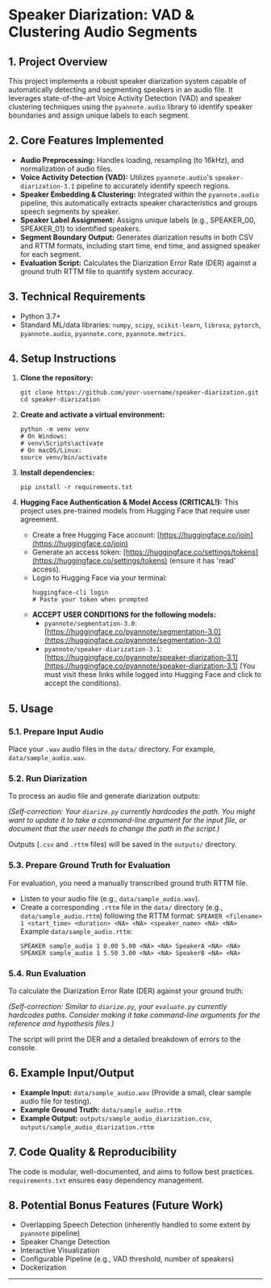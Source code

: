 # Speaker Diarization: VAD & Clustering Audio Segments

## 1. Project Overview

This project implements a robust speaker diarization system capable of automatically detecting and segmenting speakers in an audio file. It leverages state-of-the-art Voice Activity Detection (VAD) and speaker clustering techniques using the `pyannote.audio` library to identify speaker boundaries and assign unique labels to each segment.

## 2. Core Features Implemented

*   **Audio Preprocessing:** Handles loading, resampling (to 16kHz), and normalization of audio files.
*   **Voice Activity Detection (VAD):** Utilizes `pyannote.audio`'s `speaker-diarization-3.1` pipeline to accurately identify speech regions.
*   **Speaker Embedding & Clustering:** Integrated within the `pyannote.audio` pipeline, this automatically extracts speaker characteristics and groups speech segments by speaker.
*   **Speaker Label Assignment:** Assigns unique labels (e.g., SPEAKER_00, SPEAKER_01) to identified speakers.
*   **Segment Boundary Output:** Generates diarization results in both CSV and RTTM formats, including start time, end time, and assigned speaker for each segment.
*   **Evaluation Script:** Calculates the Diarization Error Rate (DER) against a ground truth RTTM file to quantify system accuracy.

## 3. Technical Requirements

*   Python 3.7+
*   Standard ML/data libraries: `numpy`, `scipy`, `scikit-learn`, `librosa`, `pytorch`, `pyannote.audio`, `pyannote.core`, `pyannote.metrics`.

## 4. Setup Instructions

1.  **Clone the repository:**
    ```
    git clone https://github.com/your-username/speaker-diarization.git
    cd speaker-diarization
    ```

2.  **Create and activate a virtual environment:**
    ```
    python -m venv venv
    # On Windows:
    # venv\Scripts\activate
    # On macOS/Linux:
    source venv/bin/activate
    ```

3.  **Install dependencies:**
    ```
    pip install -r requirements.txt
    ```

4.  **Hugging Face Authentication & Model Access (CRITICAL!):**
    This project uses pre-trained models from Hugging Face that require user agreement.
    *   Create a free Hugging Face account: [https://huggingface.co/join](https://huggingface.co/join)
    *   Generate an access token: [https://huggingface.co/settings/tokens](https://huggingface.co/settings/tokens) (ensure it has 'read' access).
    *   Login to Hugging Face via your terminal:
        ```
        huggingface-cli login
        # Paste your token when prompted
        ```
    *   **ACCEPT USER CONDITIONS for the following models:**
        *   `pyannote/segmentation-3.0`: [https://huggingface.co/pyannote/segmentation-3.0](https://huggingface.co/pyannote/segmentation-3.0)
        *   `pyannote/speaker-diarization-3.1`: [https://huggingface.co/pyannote/speaker-diarization-3.1](https://huggingface.co/pyannote/speaker-diarization-3.1)
        (You must visit these links while logged into Hugging Face and click to accept the conditions).

## 5. Usage

### 5.1. Prepare Input Audio

Place your `.wav` audio files in the `data/` directory. For example, `data/sample_audio.wav`.

### 5.2. Run Diarization

To process an audio file and generate diarization outputs:

*(Self-correction: Your `diarize.py` currently hardcodes the path. You might want to update it to take a command-line argument for the input file, or document that the user needs to change the path in the script.)*

Outputs (`.csv` and `.rttm` files) will be saved in the `outputs/` directory.

### 5.3. Prepare Ground Truth for Evaluation

For evaluation, you need a manually transcribed ground truth RTTM file.
*   Listen to your audio file (e.g., `data/sample_audio.wav`).
*   Create a corresponding `.rttm` file in the `data/` directory (e.g., `data/sample_audio.rttm`) following the RTTM format:
    `SPEAKER <filename> 1 <start_time> <duration> <NA> <NA> <speaker_name> <NA> <NA>`
    Example `data/sample_audio.rttm`:
    ```
    SPEAKER sample_audio 1 0.00 5.00 <NA> <NA> SpeakerA <NA> <NA>
    SPEAKER sample_audio 1 5.50 3.00 <NA> <NA> SpeakerB <NA> <NA>
    ```

### 5.4. Run Evaluation

To calculate the Diarization Error Rate (DER) against your ground truth:

*(Self-correction: Similar to `diarize.py`, your `evaluate.py` currently hardcodes paths. Consider making it take command-line arguments for the reference and hypothesis files.)*

The script will print the DER and a detailed breakdown of errors to the console.

## 6. Example Input/Output

*   **Example Input:** `data/sample_audio.wav` (Provide a small, clear sample audio file for testing).
*   **Example Ground Truth:** `data/sample_audio.rttm`
*   **Example Output:** `outputs/sample_audio_diarization.csv`, `outputs/sample_audio_diarization.rttm`

## 7. Code Quality & Reproducibility

The code is modular, well-documented, and aims to follow best practices. `requirements.txt` ensures easy dependency management.

## 8. Potential Bonus Features (Future Work)

*   Overlapping Speech Detection (inherently handled to some extent by `pyannote` pipeline)
*   Speaker Change Detection
*   Interactive Visualization
*   Configurable Pipeline (e.g., VAD threshold, number of speakers)
*   Dockerization

---

